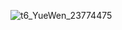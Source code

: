 ![t6_YueWen_23774475](https://user-images.githubusercontent.com/17806205/203719942-5c71c247-dd51-4271-8710-cbdc8a170233.jpg)